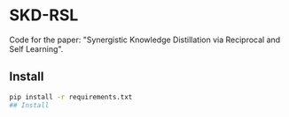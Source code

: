 # SKD-RSL
Code for the paper: "Synergistic Knowledge Distillation via Reciprocal and Self Learning".
## Install
```bash
pip install -r requirements.txt
## Install
